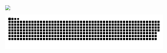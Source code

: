 <a href="https://github.com/jasiene/jasiene">
  <img align="center" src="https://github-readme-stats.vercel.app/api/?username=jasiene&count_private=true&show_icons=true&theme=dracula" />
</a>

![snake animation](https://raw.githubusercontent.com/jasiene/jasiene/output/github-contribution-grid-snake.svg)
